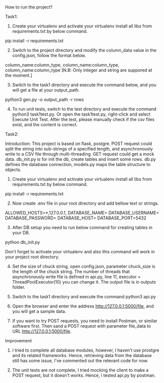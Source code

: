 
How to run the project?

Task1:
1. Create your virtualenv and activate your virtualenv install all libs from requirements.txt by below command.

pip install -r requirements.txt

2. Switch to the project directory and modify the column_data value in the config.json, follow the format below.

column_name:column_type, column_name:column_type, column_name:column_type
[N.B: Only integer and string are suppored at the moment.]

3. Switch to the task1 directory and execute the command below, and you will get a file at your output_path.

python3 gen.py -o output_path -r rows

4. To run unit tests, switch to the test directory and execute the command python3 task1test.py.
   Or open the task1test.py, right-click and select Execute Unit Test.
   After the test, please manually check if the csv files exist, and the content is correct.


Task2:

Introduction:
This project is based on flask, postgre. 
POST request could split the string into sub-strings of a specified length, and asynchronously write to a CSV file 
through multi-threading. 
GET request could get a mock data. 
db_init.py is for init the db, create tables and insert some rows. db.py defines the database connection, 
models.py maps the table structure to objects.


1. Create your virtualenv and activate your virtualenv install all libs from requirements.txt by below command.

pip install -r requirements.txt 

2. Now create .env file in your root directory and add bellow text or strings.

ALLOWED_HOSTS=*,127.0.0.1,
DATABASE_NAME=<your database name>
DATABASE_USERNAME=<your database username>
DATABASE_PASSWORD=<your datababse password>
DATABASE_HOST=<your database host>
DATABASE_PORT=5432

3. After DB setup you need to run below command for creating tables in your DB. 

python db_init.py

Don't forget to activate your virtualenv and also this command will work in your project root directory.

4. Set the size of chuck string, open config.json, parameter chuck_size is the length of the chuck string.
   The number of threads that asynchronously write file is defined in api.py, line 11, executor = ThreadPoolExecutor(10)
   you can change it. The output file is in outputs folder.

5. Switch to the task1 directory and execute the command python3 api.py

6. Open the browser and enter the address http://127.0.0.1:5000/file, and you will get a sample data.

7. If you want to try POST requests, you need to install Postman, or similar software first. Then sand a POST request 
   with parameter file_data to URL http://127.0.0.1:5000/file.

Improvement
1. I tried to complete all database modules, however, I haven't use prostgre and its related frameworks. Hence, 
retrieving data from the database still has some issue, I've commented out the relevant code for now.
   
2. The unit tests are not complete, I tried mocking the client to make a POST request, but it doesn't works. Hence,
I tested api.py by postman.



